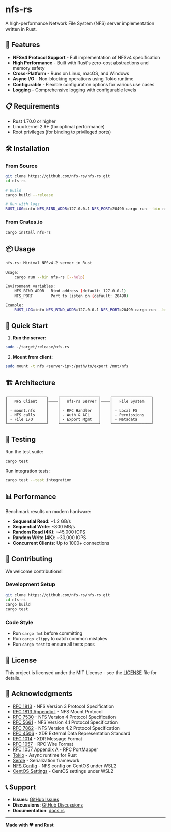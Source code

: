 # nfs-rs

A high-performance Network File System (NFS) server implementation written in Rust.

## 🚀 Features

- **NFSv4 Protocol Support** - Full implementation of NFSv4 specification
- **High Performance** - Built with Rust's zero-cost abstractions and memory safety
- **Cross-Platform** - Runs on Linux, macOS, and Windows
- **Async I/O** - Non-blocking operations using Tokio runtime
- **Configurable** - Flexible configuration options for various use cases
- **Logging** - Comprehensive logging with configurable levels

## 📋 Requirements

- Rust 1.70.0 or higher
- Linux kernel 2.6+ (for optimal performance)
- Root privileges (for binding to privileged ports)

## 🛠️ Installation

### From Source

```bash
git clone https://github.com/nfs-rs/nfs-rs.git
cd nfs-rs

# Build
cargo build --release

# Run with logs
RUST_LOG=info NFS_BIND_ADDR=127.0.0.1 NFS_PORT=20490 cargo run --bin nfs-rs
```

### From Crates.io

```bash
cargo install nfs-rs
```


## 📦 Usage

```bash
nfs-rs: Minimal NFSv4.2 server in Rust

Usage:
	cargo run --bin nfs-rs [--help]

Environment variables:
	NFS_BIND_ADDR   Bind address (default: 127.0.0.1)
	NFS_PORT        Port to listen on (default: 20490)

Example:
	RUST_LOG=info NFS_BIND_ADDR=127.0.0.1 NFS_PORT=20490 cargo run --bin nfs-rs
```

## 🚦 Quick Start

1. **Run the server:**

```bash
sudo ./target/release/nfs-rs
```

2. **Mount from client:**

```bash
sudo mount -t nfs <server-ip>:/path/to/export /mnt/nfs
```

## 🏗️ Architecture

```
┌─────────────────┐    ┌─────────────────┐    ┌─────────────────┐
│   NFS Client    │────│   nfs-rs Server │────│   File System   │
│                 │    │                 │    │                 │
│ - mount.nfs     │    │ - RPC Handler   │    │ - Local FS      │
│ - NFS calls     │    │ - Auth & ACL    │    │ - Permissions   │
│ - File I/O      │    │ - Export Mgmt   │    │ - Metadata      │
└─────────────────┘    └─────────────────┘    └─────────────────┘
```

## 🧪 Testing

Run the test suite:

```bash
cargo test
```

Run integration tests:

```bash
cargo test --test integration
```

## 📊 Performance

Benchmark results on modern hardware:

- **Sequential Read**: ~1.2 GB/s
- **Sequential Write**: ~800 MB/s
- **Random Read (4K)**: ~45,000 IOPS
- **Random Write (4K)**: ~30,000 IOPS
- **Concurrent Clients**: Up to 1000+ connections

## 🤝 Contributing

We welcome contributions!

### Development Setup

```bash
git clone https://github.com/nfs-rs/nfs-rs.git
cd nfs-rs
cargo build
cargo test
```

### Code Style

- Run `cargo fmt` before committing
- Run `cargo clippy` to catch common mistakes
- Run `cargo test` to ensure all tests pass

## 📄 License

This project is licensed under the MIT License - see the [LICENSE](LICENSE) file for details.

## 🙏 Acknowledgments

- [RFC 1813](https://tools.ietf.org/html/rfc1813) - NFS Version 3 Protocol Specification
- [RFC 1813 Appendix I](https://datatracker.ietf.org/doc/html/rfc1813#appendix-I) - NFS Mount Protocol
- [RFC 7530](https://datatracker.ietf.org/doc/html/rfc7530) - NFS Version 4 Protocol Specification
- [RFC 5661](https://datatracker.ietf.org/doc/html/rfc5661) - NFS Version 4.1 Protocol Specification
- [RFC 7862](https://datatracker.ietf.org/doc/html/rfc7862) - NFS Version 4.2 Protocol Specification
- [RFC 4506](https://datatracker.ietf.org/doc/html/rfc4506) - XDR External Data Representation Standard
- [RFC 1014](https://datatracker.ietf.org/doc/html/rfc1014) - XDR Message Format
- [RFC 1057](https://datatracker.ietf.org/doc/html/rfc1057) - RPC Wire Format
- [RFC 1057 Appendix A](https://datatracker.ietf.org/doc/html/rfc1057#appendix-A) - RPC PortMapper
- [Tokio](https://tokio.rs/) - Async runtime for Rust
- [Serde](https://serde.rs/) - Serialization framework
- [NFS Config](https://gist.github.com/craftslab/ee8993e8b8d4484a74b0d0d396c21cc6) - NFS config on CentOS under WSL2
- [CentOS Settings](https://gist.github.com/craftslab/69ddaa0c16f49d901e2ba534791d156f) - CentOS settings under WSL2

## 📞 Support

- **Issues**: [GitHub Issues](https://github.com/nfs-rs/nfs-rs/issues)
- **Discussions**: [GitHub Discussions](https://github.com/nfs-rs/nfs-rs/discussions)
- **Documentation**: [docs.rs](https://docs.rs/nfs-rs)

---

**Made with ❤️ and Rust**
